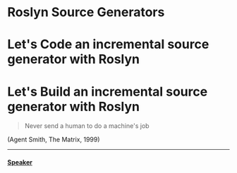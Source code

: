 # Roslyn Source Generators
# Let's Code an incremental source generator with Roslyn
# Let's Build an incremental source generator with Roslyn

> Never send a human to do a machine's job

(Agent Smith, The Matrix, 1999)

---
#### [Speaker](./Speaker.md)
